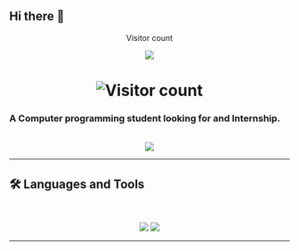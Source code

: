 ## Hi there 👋

<!--
**KaralisKosmas/Karaliskosmas** is a ✨ _special_ ✨ repository because its `README.md` (this file) appears on your GitHub profile.
-->
<div align="center"> 
  <p>Visitor count</p>
  <img src="https://profile-counter.glitch.me/Kosmas Karalis/count.svg"/>
</div>

<h1 align="center">
   <img src="https://komarev.com/ghpvc/?username=KaralisKosmas&label=Visitors&color=50C878&style=flat-square" alt="Visitor count" />
</h1>

### A Computer programming student looking for and Internship.

<br>

<div align="center">
  <a href="karaliskosmaswork@gmail.com">
    <img src="https://img.shields.io/badge/Gmail-333333?style=for-the-badge&logo=gmail&logoColor=red" />
  </a>
 <!-- <a href="https://linkedin.com/in/chijiokeokorji" target="_blank">
    <img src="https://img.shields.io/badge/LinkedIn-0077B5?style=for-the-badge&logo=linkedin&logoColor=white" target="_blank" />
  </a> -->
 
</div>

<hr>

## 🛠️ Languages and Tools

<br>

<p align="center">
  <img src="https://skillicons.dev/icons?i=java,python,mongodb" />
  <img src="https://skillicons.dev/icons?i=html,css,git" />
</p>

<hr>
